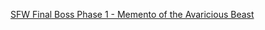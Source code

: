 [SFW Final Boss Phase 1 - Memento of the Avaricious Beast](https://www.youtube.com/watch?v=jLnlR7icyWs)